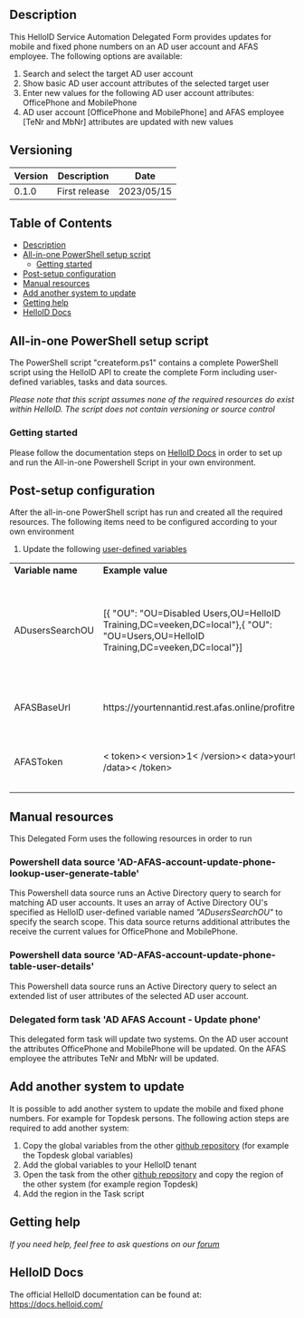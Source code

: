 <!-- Description -->
## Description
This HelloID Service Automation Delegated Form provides updates for mobile and fixed phone numbers on an AD user account and AFAS employee. The following options are available:
 1. Search and select the target AD user account
 2. Show basic AD user account attributes of the selected target user
 3. Enter new values for the following AD user account attributes: OfficePhone and MobilePhone
 4. AD user account [OfficePhone and MobilePhone] and AFAS employee [TeNr and MbNr] attributes are updated with new values

## Versioning
| Version | Description | Date |
| - | - | - |
| 0.1.0   | First release | 2023/05/15  |

<!-- TABLE OF CONTENTS -->
## Table of Contents
* [Description](#description)
* [All-in-one PowerShell setup script](#all-in-one-powershell-setup-script)
  * [Getting started](#getting-started)
* [Post-setup configuration](#post-setup-configuration)
* [Manual resources](#manual-resources)
* [Add another system to update](#add-another-system-to-update)
* [Getting help](#getting-help)
* [HelloID Docs](#helloid-Docs)


## All-in-one PowerShell setup script
The PowerShell script "createform.ps1" contains a complete PowerShell script using the HelloID API to create the complete Form including user-defined variables, tasks and data sources.

 _Please note that this script assumes none of the required resources do exist within HelloID. The script does not contain versioning or source control_


### Getting started
Please follow the documentation steps on [HelloID Docs](https://docs.helloid.com/hc/en-us/articles/360017556559-Service-automation-GitHub-resources) in order to set up and run the All-in-one Powershell Script in your own environment.

 
## Post-setup configuration
After the all-in-one PowerShell script has run and created all the required resources. The following items need to be configured according to your own environment
 1. Update the following [user-defined variables](https://docs.helloid.com/hc/en-us/articles/360014169933-How-to-Create-and-Manage-User-Defined-Variables)
<table>
  <tr><td><strong>Variable name</strong></td><td><strong>Example value</strong></td><td><strong>Description</strong></td></tr>
  <tr><td>ADusersSearchOU</td><td>[{ "OU": "OU=Disabled Users,OU=HelloID Training,DC=veeken,DC=local"},{ "OU": "OU=Users,OU=HelloID Training,DC=veeken,DC=local"}]</td><td>Array of Active Directory OUs for scoping AD user accounts in the search result of this form</td></tr>
  <tr><td>AFASBaseUrl</td><td>https://yourtennantid.rest.afas.online/profitrestservices</td><td>The URL to the AFAS environment REST service</td></tr>
  <tr><td>AFASToken</td><td>< token>< version>1< /version>< data>yourtoken< /data>< /token></td><td>The AppConnector token to connect to AFAS</td></tr>
</table>

## Manual resources
This Delegated Form uses the following resources in order to run

### Powershell data source 'AD-AFAS-account-update-phone-lookup-user-generate-table'
This Powershell data source runs an Active Directory query to search for matching AD user accounts. It uses an array of Active Directory OU's specified as HelloID user-defined variable named _"ADusersSearchOU"_ to specify the search scope. This data source returns additional attributes the receive the current values for OfficePhone and MobilePhone.

### Powershell data source 'AD-AFAS-account-update-phone-table-user-details'
This Powershell data source runs an Active Directory query to select an extended list of user attributes of the selected AD user account.  

### Delegated form task 'AD AFAS Account - Update phone'
This delegated form task will update two systems. On the AD user account the attributes OfficePhone and MobilePhone will be updated. On the AFAS employee the attributes TeNr and MbNr will be updated.

## Add another system to update
It is possible to add another system to update the mobile and fixed phone numbers. For example for Topdesk persons. The following action steps are required to add another system:
1. Copy the global variables from the other [github repository](https://github.com/Tools4everBV/HelloID-Conn-SA-Full-AD-Topdesk-Update-Phone) (for example the Topdesk global variables)
2. Add the global variables to your HelloID tenant
3. Open the task from the other [github repository](https://github.com/Tools4everBV/HelloID-Conn-SA-Full-AD-Topdesk-Update-Phone) and copy the region of the other system (for example region Topdesk)
4. Add the region in the Task script

## Getting help
_If you need help, feel free to ask questions on our [forum](https://forum.helloid.com/forum/helloid-connectors/service-automation/)_

## HelloID Docs
The official HelloID documentation can be found at: https://docs.helloid.com/

